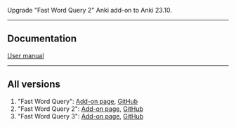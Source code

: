 Upgrade "Fast Word Query 2"  Anki add-on to Anki 23.10.

---

## Documentation

[User manual](https://ankiweb.net/shared/info/1807206748)

---

## All versions

1. "Fast Word
   Query": [Add-on page](https://ankiweb.net/shared/info/1807206748), [GitHub](https://github.com/sth2018/FastWordQuery)
2. "Fast Word Query
   2": [Add-on page](https://ankiweb.net/shared/info/1501719123), [GitHub](https://github.com/aliahari/fastwordquery-2)
3. "Fast Word Query
   3": [Add-on page](https://ankiweb.net/shared/info/1956435337), [GitHub](https://github.com/Aleks-Ya/fastwordquery-3)
